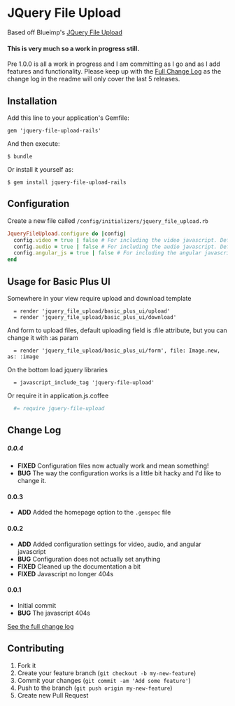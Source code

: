 JQuery File Upload
=================

Based off Blueimp's [JQuery File Upload](https://github.com/blueimp/jQuery-File-Upload)


#### This is very much so a work in progress still.
Pre 1.0.0 is all a work in progress and I am committing as I go and as I add features and functionality. Please keep up with the [Full Change Log](https://github.com/mikestephens/jquery-file-upload/wiki/Change-Log) as the change log in the readme will only cover the last 5 releases.

## Installation

Add this line to your application's Gemfile:

    gem 'jquery-file-upload-rails'

And then execute:

    $ bundle

Or install it yourself as:

    $ gem install jquery-file-upload-rails

## Configuration

Create a new file called `/config/initializers/jquery_file_upload.rb`

```ruby
JqueryFileUpload.configure do |config|
  config.video = true | false # For including the video javascript. Default is false.
  config.audio = true | false # For including the audio javascript. Default is false.
  config.angular_js = true | false # For including the angular javascript. Default is false.
end
```

## Usage for Basic Plus UI

Somewhere in your view require upload and download template

```haml
  = render 'jquery_file_upload/basic_plus_ui/upload'
  = render 'jquery_file_upload/basic_plus_ui/download'
```

And form to upload files, default uploading field is :file attribute, but you can change it with :as param
```haml
  = render 'jquery_file_upload/basic_plus_ui/form', file: Image.new, as: :image
```

On the bottom load jquery libraries
```haml
  = javascript_include_tag 'jquery-file-upload'
```

Or require it in application.js.coffee
```coffee
  #= require jquery-file-upload
```

## Change Log

##### 0.0.4
- **FIXED** Configuration files now actually work and mean something!
- **BUG** The way the configuration works is a little bit hacky and I'd like to change it.

#### 0.0.3
- **ADD** Added the homepage option to the `.gemspec` file

#### 0.0.2
- **ADD** Added configuration settings for video, audio, and angular javascript
- **BUG** Configuration does not actually set anything
- **FIXED** Cleaned up the documentation a bit
- **FIXED** Javascript no longer 404s

#### 0.0.1
- Initial commit 
- **BUG** The javascript 404s


[See the full change log](https://github.com/mikestephens/jquery-file-upload/wiki/Change-Log)

## Contributing

1. Fork it
2. Create your feature branch (`git checkout -b my-new-feature`)
3. Commit your changes (`git commit -am 'Add some feature'`)
4. Push to the branch (`git push origin my-new-feature`)
5. Create new Pull Request